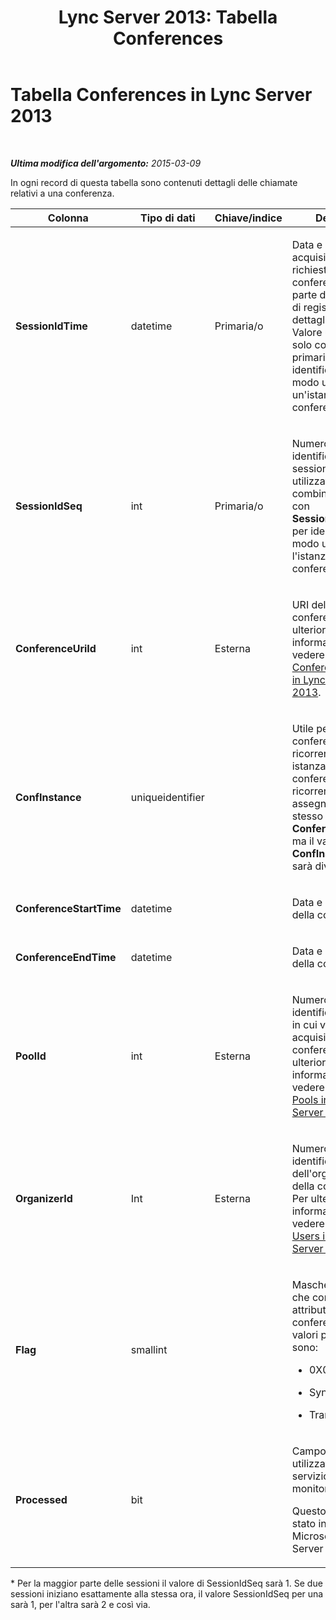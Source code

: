 ﻿---
title: 'Lync Server 2013: Tabella Conferences'
TOCTitle: Tabella Conferences
ms:assetid: c3da6271-b3c6-4898-894f-10456ec794d0
ms:mtpsurl: https://technet.microsoft.com/it-it/library/Gg412964(v=OCS.15)
ms:contentKeyID: 49301880
ms.date: 08/24/2015
mtps_version: v=OCS.15
ms.translationtype: HT
---

# Tabella Conferences in Lync Server 2013

 

_**Ultima modifica dell'argomento:** 2015-03-09_

In ogni record di questa tabella sono contenuti dettagli delle chiamate relativi a una conferenza.


<table>
<colgroup>
<col style="width: 25%" />
<col style="width: 25%" />
<col style="width: 25%" />
<col style="width: 25%" />
</colgroup>
<thead>
<tr class="header">
<th>Colonna</th>
<th>Tipo di dati</th>
<th>Chiave/indice</th>
<th>Dettagli</th>
</tr>
</thead>
<tbody>
<tr class="odd">
<td><p><strong>SessionIdTime</strong></p></td>
<td><p>datetime</p></td>
<td><p>Primaria/o</p></td>
<td><p>Data e ora di acquisizione della richiesta di conferenza da parte dell'agente di registrazione dettagli chiamata. Valore utilizzato solo come chiave primaria per identificare in modo univoco un'istanza di conferenza.</p></td>
</tr>
<tr class="even">
<td><p><strong>SessionIdSeq</strong></p></td>
<td><p>int</p></td>
<td><p>Primaria/o</p></td>
<td><p>Numero di ID per identificare la sessione. Valore utilizzato in combinazione con <strong>SessionIdTime</strong> per identificare in modo univoco l'istanza della conferenza.*</p></td>
</tr>
<tr class="odd">
<td><p><strong>ConferenceUriId</strong></p></td>
<td><p>int</p></td>
<td><p>Esterna</p></td>
<td><p>URI della conferenza. Per ulteriori informazioni, vedere la <a href="lync-server-2013-conferenceuris-table.md">Tabella ConferenceUris in Lync Server 2013</a>.</p></td>
</tr>
<tr class="even">
<td><p><strong>ConfInstance</strong></p></td>
<td><p>uniqueidentifier</p></td>
<td><p> </p></td>
<td><p>Utile per conferenze ricorrenti. A ogni istanza di una conferenza ricorrente viene assegnato lo stesso <strong>ConferenceUri</strong> , ma il valore <strong>ConfInstance</strong> sarà diverso.</p></td>
</tr>
<tr class="odd">
<td><p><strong>ConferenceStartTime</strong></p></td>
<td><p>datetime</p></td>
<td><p> </p></td>
<td><p>Data e ora di fine della conferenza.</p></td>
</tr>
<tr class="even">
<td><p><strong>ConferenceEndTime</strong></p></td>
<td><p>datetime</p></td>
<td><p> </p></td>
<td><p>Data e ora di fine della conferenza.</p></td>
</tr>
<tr class="odd">
<td><p><strong>PoolId</strong></p></td>
<td><p>int</p></td>
<td><p>Esterna</p></td>
<td><p>Numero di ID per identificare il pool in cui viene acquisita la conferenza. Per ulteriori informazioni, vedere la <a href="lync-server-2013-pools-table.md">Tabella Pools in Lync Server 2013</a>.</p></td>
</tr>
<tr class="even">
<td><p><strong>OrganizerId</strong></p></td>
<td><p>Int</p></td>
<td><p>Esterna</p></td>
<td><p>Numero di ID per identificare l'URI dell'organizzatore della conferenza. Per ulteriori informazioni, vedere la <a href="lync-server-2013-users-table.md">Tabella Users in Lync Server 2013</a>.</p></td>
</tr>
<tr class="odd">
<td><p><strong>Flag</strong></p></td>
<td><p>smallint</p></td>
<td><p></p></td>
<td><p>Maschera di bit che contiene gli attributi della conferenza. I valori possibili sono:</p>
<ul>
<li><p>0X01</p></li>
<li><p>Synthetic</p></li>
<li><p>Transaction</p></li>
</ul></td>
</tr>
<tr class="even">
<td><p><strong>Processed</strong></p></td>
<td><p>bit</p></td>
<td><p></p></td>
<td><p>Campo interno utilizzato dal servizio di monitoraggio.</p>
<p>Questo campo è stato introdotto in Microsoft Lync Server 2013.</p></td>
</tr>
</tbody>
</table>


\* Per la maggior parte delle sessioni il valore di SessionIdSeq sarà 1. Se due sessioni iniziano esattamente alla stessa ora, il valore SessionIdSeq per una sarà 1, per l'altra sarà 2 e così via.


